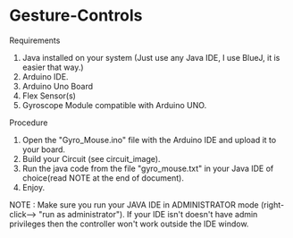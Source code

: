 # Gesture-Controls
Requirements
  1. Java installed on your system (Just use any Java IDE, I use BlueJ, it is easier that way.)
  2. Arduino IDE.
  3. Arduino Uno Board
  4. Flex Sensor(s)
  5. Gyroscope Module compatible with Arduino UNO.




Procedure
  1. Open the "Gyro_Mouse.ino" file with the Arduino IDE and upload it to your board.
  2. Build your Circuit (see circuit_image).
  3. Run the java code from the file "gyro_mouse.txt" in your Java IDE of choice(read NOTE at the end of document).
  4. Enjoy.
  
  

NOTE : 
Make sure you run your JAVA IDE in ADMINISTRATOR mode (right-click--> "run as administrator"). If your IDE isn't doesn't have admin privileges then the controller won't work outside the IDE window.
